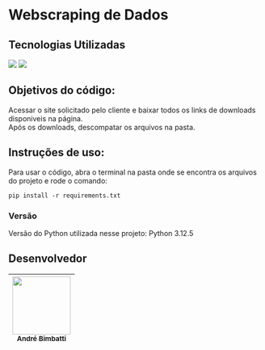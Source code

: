 <h1>Webscraping de Dados</h1>

## Tecnologias Utilizadas
<div>
  <img src="https://img.shields.io/badge/python-3670A0?style=for-the-badge&logo=python&logoColor=ffdd54"> <img src="https://img.shields.io/badge/-selenium-%43B02A?style=for-the-badge&logo=selenium&logoColor=white"> 
</div>

## Objetivos do código:
Acessar o site solicitado pelo cliente e baixar todos os links de downloads disponiveis na página.<br>
Após os downloads, descompatar os arquivos na pasta.

## Instruções de uso:
Para usar o código, abra o terminal na pasta onde se encontra os arquivos do projeto e rode o comando:
<BR>
```
pip install -r requirements.txt
```

### Versão

Versão do Python utilizada nesse projeto: Python 3.12.5

## Desenvolvedor

| [<img src="https://avatars.githubusercontent.com/u/37429520?v=4" width="115"><br><sub>André Bimbatti</sub>](https://github.com/andrebimbatti)
| :---: |
